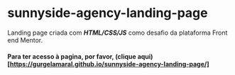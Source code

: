 # sunnyside-agency-landing-page

Landing page criada com ***HTML/CSS/JS*** como desafio da plataforma Front end Mentor.

#### Para ter acesso à pagina, por favor, (clique aqui)[https://gurgelamaral.github.io/sunnyside-agency-landing-page/]
